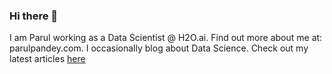 ### Hi there 👋

I am Parul working as a Data Scientist @ H2O.ai. Find out more about me at: parulpandey.com. I occasionally blog about Data Science. Check out my latest articles [here](https://github.com/parulnith/Data-Science-Articles/blob/main/README.md)
